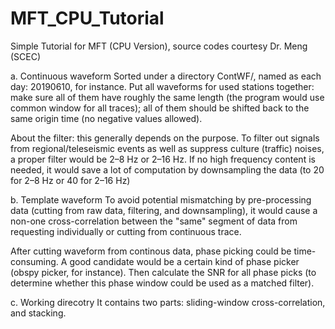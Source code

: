 # MFT_CPU_Tutorial
Simple Tutorial for MFT (CPU Version), source codes courtesy Dr. Meng (SCEC)


a. Continuous waveform 
Sorted under a directory ContWF/, named as each day: 20190610, for instance. 
Put all waveforms for used stations together: make sure all of them have roughly
the same length (the program would use common window for all traces); all of them
should be shifted back to the same origin time (no negative values allowed). 

About the filter: this generally depends on the purpose. To filter out signals from 
regional/teleseismic events as well as suppress culture (traffic) noises, a proper 
filter would be 2–8 Hz or 2–16 Hz. If no high frequency content is needed, it would 
save a lot of computation by downsampling the data (to 20 for 2–8 Hz or 40 for 2–16 Hz)

b. Template waveform 
To avoid potential mismatching by pre-processing data (cutting from raw data, filtering, 
and downsampling), it would cause a non-one cross-correlation between the "same" segment 
of data from requesting individually or cutting from continuous trace.

After cutting waveform from continous data, phase picking could be time-consuming. A 
good candidate would be a certain kind of phase picker (obspy picker, for instance). 
Then calculate the SNR for all phase picks (to determine whether this phase window 
could be used as a matched filter). 

c. Working direcotry 
It contains two parts: sliding-window cross-correlation, and stacking. 
